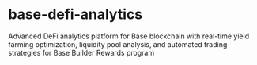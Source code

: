 # base-defi-analytics
Advanced DeFi analytics platform for Base blockchain with real-time yield farming optimization, liquidity pool analysis, and automated trading strategies for Base Builder Rewards program
